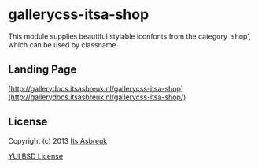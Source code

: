 gallerycss-itsa-shop
========


This module supplies beautiful stylable iconfonts from the category 'shop', which can be used by classname.



Landing Page
--------------
[http://gallerydocs.itsasbreuk.nl/gallerycss-itsa-shop](http://gallerydocs.itsasbreuk.nl/gallerycss-itsa-shop/)


License
-------

Copyright (c) 2013 [Its Asbreuk](http://http://itsasbreuk.nl)

[YUI BSD License](http://developer.yahoo.com/yui/license.html)
